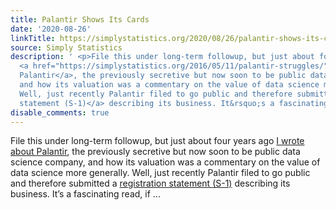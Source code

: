 ```yaml
---
title: Palantir Shows Its Cards
date: '2020-08-26'
linkTitle: https://simplystatistics.org/2020/08/26/palantir-shows-its-cards/
source: Simply Statistics
description: ' <p>File this under long-term followup, but just about four years ago
  <a href="https://simplystatistics.org/2016/05/11/palantir-struggles/">I wrote about
  Palantir</a>, the previously secretive but now soon to be public data science company,
  and how its valuation was a commentary on the value of data science more generally.
  Well, just recently Palantir filed to go public and therefore submitted a <a href="https://www.sec.gov/Archives/edgar/data/1321655/000119312520230013/d904406ds1.htm#rom904406_9">registration
  statement (S-1)</a> describing its business. It&rsquo;s a fascinating read, if ...'
disable_comments: true
---
```

 <p>File this under long-term followup, but just about four years ago <a href="https://simplystatistics.org/2016/05/11/palantir-struggles/">I wrote about Palantir</a>, the previously secretive but now soon to be public data science company, and how its valuation was a commentary on the value of data science more generally. Well, just recently Palantir filed to go public and therefore submitted a <a href="https://www.sec.gov/Archives/edgar/data/1321655/000119312520230013/d904406ds1.htm#rom904406_9">registration statement (S-1)</a> describing its business. It&rsquo;s a fascinating read, if ...